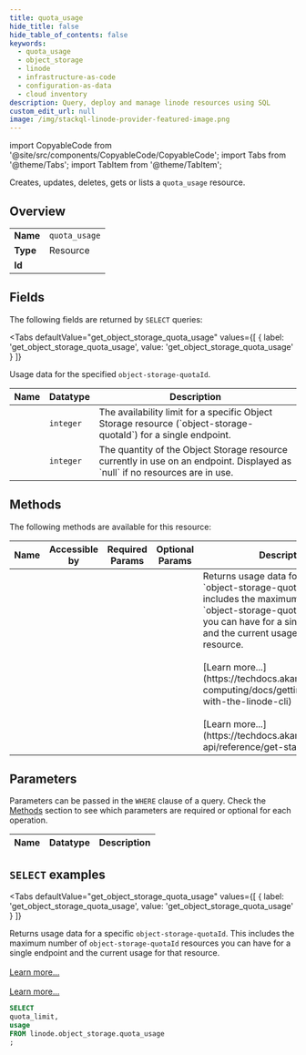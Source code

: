 ```yaml
--- 
title: quota_usage
hide_title: false
hide_table_of_contents: false
keywords:
  - quota_usage
  - object_storage
  - linode
  - infrastructure-as-code
  - configuration-as-data
  - cloud inventory
description: Query, deploy and manage linode resources using SQL
custom_edit_url: null
image: /img/stackql-linode-provider-featured-image.png
---
```


import CopyableCode from '@site/src/components/CopyableCode/CopyableCode';
import Tabs from '@theme/Tabs';
import TabItem from '@theme/TabItem';

Creates, updates, deletes, gets or lists a <code>quota_usage</code> resource.

## Overview
<table><tbody>
<tr><td><b>Name</b></td><td><code>quota_usage</code></td></tr>
<tr><td><b>Type</b></td><td>Resource</td></tr>
<tr><td><b>Id</b></td><td><CopyableCode code="linode.object_storage.quota_usage" /></td></tr>
</tbody></table>

## Fields

The following fields are returned by `SELECT` queries:

<Tabs
    defaultValue="get_object_storage_quota_usage"
    values={[
        { label: 'get_object_storage_quota_usage', value: 'get_object_storage_quota_usage' }
    ]}
>
<TabItem value="get_object_storage_quota_usage">

Usage data for the specified `object-storage-quotaId`.

<table>
<thead>
    <tr>
    <th>Name</th>
    <th>Datatype</th>
    <th>Description</th>
    </tr>
</thead>
<tbody>
<tr>
    <td><CopyableCode code="quota_limit" /></td>
    <td><code>integer</code></td>
    <td>The availability limit for a specific Object Storage resource (`object-storage-quotaId`) for a single endpoint.</td>
</tr>
<tr>
    <td><CopyableCode code="usage" /></td>
    <td><code>integer</code></td>
    <td>The quantity of the Object Storage resource currently in use on an endpoint. Displayed as `null` if no resources are in use.</td>
</tr>
</tbody>
</table>
</TabItem>
</Tabs>

## Methods

The following methods are available for this resource:

<table>
<thead>
    <tr>
    <th>Name</th>
    <th>Accessible by</th>
    <th>Required Params</th>
    <th>Optional Params</th>
    <th>Description</th>
    </tr>
</thead>
<tbody>
<tr>
    <td><a href="#get_object_storage_quota_usage"><CopyableCode code="get_object_storage_quota_usage" /></a></td>
    <td><CopyableCode code="select" /></td>
    <td></td>
    <td></td>
    <td>Returns usage data for a specific `object-storage-quotaId`. This includes the maximum number of `object-storage-quotaId` resources you can have for a single endpoint and the current usage for that resource.<br /><br />[Learn more...](https://techdocs.akamai.com/cloud-computing/docs/getting-started-with-the-linode-cli)<br /><br />[Learn more...](https://techdocs.akamai.com/linode-api/reference/get-started#oauth)</td>
</tr>
</tbody>
</table>

## Parameters

Parameters can be passed in the `WHERE` clause of a query. Check the [Methods](#methods) section to see which parameters are required or optional for each operation.

<table>
<thead>
    <tr>
    <th>Name</th>
    <th>Datatype</th>
    <th>Description</th>
    </tr>
</thead>
<tbody>
</tbody>
</table>

## `SELECT` examples

<Tabs
    defaultValue="get_object_storage_quota_usage"
    values={[
        { label: 'get_object_storage_quota_usage', value: 'get_object_storage_quota_usage' }
    ]}
>
<TabItem value="get_object_storage_quota_usage">

Returns usage data for a specific `object-storage-quotaId`. This includes the maximum number of `object-storage-quotaId` resources you can have for a single endpoint and the current usage for that resource.<br /><br />[Learn more...](https://techdocs.akamai.com/cloud-computing/docs/getting-started-with-the-linode-cli)<br /><br />[Learn more...](https://techdocs.akamai.com/linode-api/reference/get-started#oauth)

```sql
SELECT
quota_limit,
usage
FROM linode.object_storage.quota_usage
;
```
</TabItem>
</Tabs>
